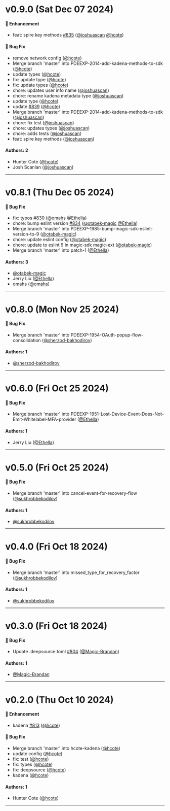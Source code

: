# v0.9.0 (Sat Dec 07 2024)

#### 🚀 Enhancement

- feat: spire key methods [#835](https://github.com/magiclabs/magic-js/pull/835) ([@joshuascan](https://github.com/joshuascan) [@hcote](https://github.com/hcote))

#### 🐛 Bug Fix

- remove network config ([@hcote](https://github.com/hcote))
- Merge branch 'master' into PDEEXP-2014-add-kadena-methods-to-sdk ([@hcote](https://github.com/hcote))
- update types ([@hcote](https://github.com/hcote))
- fix: update type ([@hcote](https://github.com/hcote))
- fix: update types ([@hcote](https://github.com/hcote))
- chore: updates user info name ([@joshuascan](https://github.com/joshuascan))
- chore: rename kadena metadata type ([@joshuascan](https://github.com/joshuascan))
- update type ([@hcote](https://github.com/hcote))
- update [#839](https://github.com/magiclabs/magic-js/pull/839) ([@hcote](https://github.com/hcote))
- Merge branch 'master' into PDEEXP-2014-add-kadena-methods-to-sdk ([@joshuascan](https://github.com/joshuascan))
- chore: fix test ([@joshuascan](https://github.com/joshuascan))
- chore: updates types ([@joshuascan](https://github.com/joshuascan))
- chore: adds tests ([@joshuascan](https://github.com/joshuascan))
- feat: spire key methods ([@joshuascan](https://github.com/joshuascan))

#### Authors: 2

- Hunter Cote ([@hcote](https://github.com/hcote))
- Josh Scanlan ([@joshuascan](https://github.com/joshuascan))

---

# v0.8.1 (Thu Dec 05 2024)

#### 🐛 Bug Fix

- fix: typos [#830](https://github.com/magiclabs/magic-js/pull/830) ([@omahs](https://github.com/omahs) [@Ethella](https://github.com/Ethella))
- chore: bump eslint version [#834](https://github.com/magiclabs/magic-js/pull/834) ([@otabek-magic](https://github.com/otabek-magic) [@Ethella](https://github.com/Ethella))
- Merge branch 'master' into PDEEXP-1985-bump-magic-sdk-eslint-version-to-9 ([@otabek-magic](https://github.com/otabek-magic))
- chore: update eslint config ([@otabek-magic](https://github.com/otabek-magic))
- chore: update to eslint 9 in magic-sdk magic-ext ([@otabek-magic](https://github.com/otabek-magic))
- Merge branch 'master' into patch-1 ([@Ethella](https://github.com/Ethella))

#### Authors: 3

- [@otabek-magic](https://github.com/otabek-magic)
- Jerry Liu ([@Ethella](https://github.com/Ethella))
- omahs ([@omahs](https://github.com/omahs))

---

# v0.8.0 (Mon Nov 25 2024)

#### 🐛 Bug Fix

- Merge branch 'master' into PDEEXP-1954-OAuth-popup-flow-consolidation ([@sherzod-bakhodirov](https://github.com/sherzod-bakhodirov))

#### Authors: 1

- [@sherzod-bakhodirov](https://github.com/sherzod-bakhodirov)

---

# v0.6.0 (Fri Oct 25 2024)

#### 🐛 Bug Fix

- Merge branch 'master' into PDEEXP-1951-Lost-Device-Event-Does-Not-Emit-Whitelabel-MFA-provider ([@Ethella](https://github.com/Ethella))

#### Authors: 1

- Jerry Liu ([@Ethella](https://github.com/Ethella))

---

# v0.5.0 (Fri Oct 25 2024)

#### 🐛 Bug Fix

- Merge branch 'master' into cancel-event-for-recovery-flow ([@sukhrobbekodilov](https://github.com/sukhrobbekodilov))

#### Authors: 1

- [@sukhrobbekodilov](https://github.com/sukhrobbekodilov)

---

# v0.4.0 (Fri Oct 18 2024)

#### 🐛 Bug Fix

- Merge branch 'master' into missed_type_for_recovery_factor ([@sukhrobbekodilov](https://github.com/sukhrobbekodilov))

#### Authors: 1

- [@sukhrobbekodilov](https://github.com/sukhrobbekodilov)

---

# v0.3.0 (Fri Oct 18 2024)

#### 🐛 Bug Fix

- Update .deepsource.toml [#804](https://github.com/magiclabs/magic-js/pull/804) ([@Magic-Brandan](https://github.com/Magic-Brandan))

#### Authors: 1

- [@Magic-Brandan](https://github.com/Magic-Brandan)

---

# v0.2.0 (Thu Oct 10 2024)

#### 🚀 Enhancement

- kadena [#813](https://github.com/magiclabs/magic-js/pull/813) ([@hcote](https://github.com/hcote))

#### 🐛 Bug Fix

- Merge branch 'master' into hcote-kadena ([@hcote](https://github.com/hcote))
- update config ([@hcote](https://github.com/hcote))
- fix: test ([@hcote](https://github.com/hcote))
- fix: types ([@hcote](https://github.com/hcote))
- fix: deepsource ([@hcote](https://github.com/hcote))
- kadena ([@hcote](https://github.com/hcote))

#### Authors: 1

- Hunter Cote ([@hcote](https://github.com/hcote))

---

